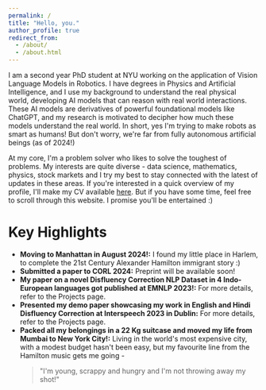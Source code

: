 ```yaml
---
permalink: /
title: "Hello, you."
author_profile: true
redirect_from: 
  - /about/
  - /about.html
---
```


I am a second year PhD student at NYU working on the application of Vision Language Models in Robotics. I have degrees in Physics and Artificial Intelligence, and I use my background to understand the real physical world, developing AI models that can reason with real world interactions. These AI models are derivatives of powerful foundational models like ChatGPT, and my research is motivated to decipher how much these models understand the real world. In short, yes I'm trying to make robots as smart as humans! But don't worry, we're far from fully autonomous artificial beings (as of 2024!)

At my core, I'm a problem solver who likes to solve the toughest of problems. My interests are quite diverse - data science, mathematics, physics, stock markets and I try my best to stay connected with the latest of updates in these areas. If you're interested in a quick overview of my profile, I'll make my CV available [here](https://vineet2104.github.io/). But if you have some time, feel free to scroll through this website. I promise you'll be entertained :)

Key Highlights
======

* **Moving to Manhattan in August 2024!:** I found my little place in Harlem, to complete the 21st Century Alexander Hamilton immigrant story :)
* **Submitted a paper to CORL 2024:** Preprint will be available soon!
* **My paper on a novel Disfluency Correction NLP Dataset in 4 Indo-European languages got published at EMNLP 2023!:** For more details, refer to the Projects page.
* **Presented my demo paper showcasing my work in English and Hindi Disfluency Correction at Interspeech 2023 in Dublin:** For more details, refer to the Projects page.
* **Packed all my belongings in a 22 Kg suitcase and moved my life from Mumbai to New York City!:**  Living in the world's most expensive city, with a modest budget hasn't been easy, but my favourite line from the Hamilton music gets me going -
  > "I'm young, scrappy and hungry and I'm not throwing away my shot!"
